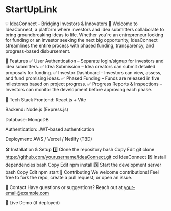 # StartUpLink
💡 IdeaConnect – Bridging Investors & Innovators 🚀
Welcome to IdeaConnect, a platform where investors and idea submitters collaborate to bring groundbreaking ideas to life. Whether you're an entrepreneur looking for funding or an investor seeking the next big opportunity, IdeaConnect streamlines the entire process with phased funding, transparency, and progress-based disbursement.

🎯 Features
✅ User Authentication – Separate login/signup for investors and idea submitters.
✅ Idea Submission – Idea creators can submit detailed proposals for funding.
✅ Investor Dashboard – Investors can view, assess, and fund promising ideas.
✅ Phased Funding – Funds are released in five milestones based on project progress.
✅ Progress Reports & Inspections – Investors can monitor the development before approving each phase.

🚀 Tech Stack
Frontend: React.js + Vite

Backend: Node.js (Express.js)

Database: MongoDB

Authentication: JWT-based authentication

Deployment: AWS / Vercel / Netlify (TBD)

🛠️ Installation & Setup
1️⃣ Clone the repository
bash
Copy
Edit
git clone https://github.com/yourusername/IdeaConnect.git
cd IdeaConnect
2️⃣ Install dependencies
bash
Copy
Edit
npm install
3️⃣ Start the development server
bash
Copy
Edit
npm start
📜 Contributing
We welcome contributions! Feel free to fork the repo, create a pull request, or open an issue.

📧 Contact
Have questions or suggestions? Reach out at your-email@example.com

🔗 Live Demo (if deployed)
